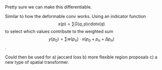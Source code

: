 Pretty sure we can make this differentiable.

Similar to how the deformable conv works.
Using an indicator function $$ x(p) = \sum G(q,p) cdot x(q)$$ to select which
values contribute to the weighted sum $$y(p_0) = \sum w(p_n) · x(p_0 + p_n +
\Delta p_n)$$.

Could then be used for a) jaccard loss b) more flexible region proposals c) a new type of spatial transformer.
